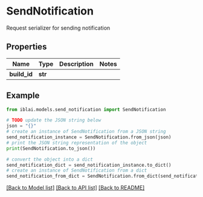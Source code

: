# SendNotification

Request serializer for sending notification

## Properties

Name | Type | Description | Notes
------------ | ------------- | ------------- | -------------
**build_id** | **str** |  | 

## Example

```python
from iblai.models.send_notification import SendNotification

# TODO update the JSON string below
json = "{}"
# create an instance of SendNotification from a JSON string
send_notification_instance = SendNotification.from_json(json)
# print the JSON string representation of the object
print(SendNotification.to_json())

# convert the object into a dict
send_notification_dict = send_notification_instance.to_dict()
# create an instance of SendNotification from a dict
send_notification_from_dict = SendNotification.from_dict(send_notification_dict)
```
[[Back to Model list]](../README.md#documentation-for-models) [[Back to API list]](../README.md#documentation-for-api-endpoints) [[Back to README]](../README.md)


